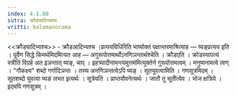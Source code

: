 ```yaml
---
index: 4.1.80
sutra: क्रौड्यादिभ्यश्च
vritti: balamanorama
---
```


<<क्रौड्यादिभ्यश्च>> - क्रौडआदिभ्यश्च ।प्रत्ययविधि॑रिति भाष्योक्तं पक्षान्तरमाश्रित्याह — ष्यङ्प्रत्यय इति । पूर्वेण सिद्धे किमर्थमिदमित्यत आह — अगुरूपोत्तमार्थोऽनणिञन्तार्थश्चेति । क्रौडएति । क्रोडस्यापत्यं स्त्रीति विग्रहे अत इञन्तात् ष्यङ्, चाप् । इहत्र्यादीनामन्त्यमुत्तम॑मित्युक्तेर्न गुरूपोत्तमत्वम् । मनुष्यनामत्वे त्वण् । "गौकक्ष्य" शब्दो गर्गादिञन्तः । तस्य अनणिञन्तत्वेऽपि ष्यङ् । सूतयुवत्वामिति । गणसूत्रमिदम् । सूतशब्दो युवत्या ष्यङं लभत इत्यर्थः । सूत्रेयति । प्राप्तयौवनेत्यर्थः । जातौ तु सूतीत्येव । भोज क्षत्रिये । इदमपि गणसूत्रम् । 